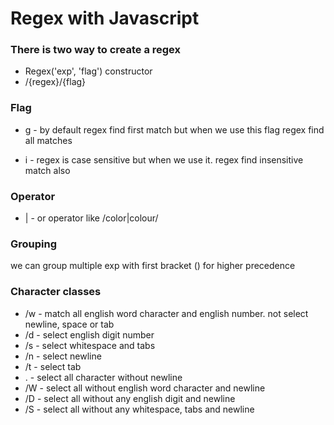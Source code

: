 # Regex with Javascript

### There is two way to create a regex

-   Regex('exp', 'flag') constructor
-   /{regex}/{flag}

### Flag

-   g - by default regex find first match but when we use this flag regex find all matches

-   i - regex is case sensitive but when we use it. regex find insensitive match also

### Operator

-   | - or operator like /color|colour/

### Grouping

we can group multiple exp with first bracket () for higher precedence

### Character classes

-   /w - match all english word character and english number. not select newline, space or tab
-   /d - select english digit number
-   /s - select whitespace and tabs
-   /n - select newline
-   /t - select tab
-   . - select all character without newline
-   /W - select all without english word character and newline
-   /D - select all without any english digit and newline
-   /S - select all without any whitespace, tabs and newline
